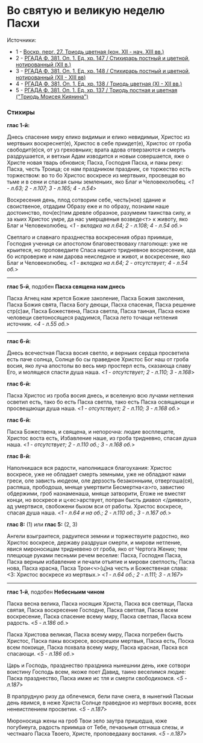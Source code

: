 
# Во святую и великую неделю Пасхи

Источники:

- 1 - [Воскр. перг. 27. Триодь цветная (кон. XII - нач. XIII вв.)](https://catalog.shm.ru/entity/OBJECT/178600)
- 2 - [РГАДА Ф. 381. Оп. 1. Ед. хр. 147 / Стихирарь постный и цветной, нотированный (XII в.)](http://rgada.info/kueh/index2.php?str=381_1_147&name=%D0%A1%D1%82%D0%B8%D1%85%D0%B8%D1%80%D0%B0%D1%80%D1%8C%20%D0%BF%D0%BE%D1%81%D1%82%D0%BD%D1%8B%D0%B9%20%D0%B8%20%D1%86%D0%B2%D0%B5%D1%82%D0%BD%D0%BE%D0%B9,%20%D0%BD%D0%BE%D1%82%D0%B8%D1%80%D0%BE%D0%B2%D0%B0%D0%BD%D0%BD%D1%8B%D0%B9.)
- 3 - [РГАДА Ф. 381. Оп. 1. Ед. хр. 148 / Стихирарь постный и цветной, нотированный (XII - XIII вв)](http://rgada.info/kueh/index2.php?str=381_1_148&name=%D0%A1%D1%82%D0%B8%D1%85%D0%B8%D1%80%D0%B0%D1%80%D1%8C%20%D0%BF%D0%BE%D1%81%D1%82%D0%BD%D1%8B%D0%B9%20%D0%B8%20%D1%86%D0%B2%D0%B5%D1%82%D0%BD%D0%BE%D0%B9,%20%D0%BD%D0%BE%D1%82%D0%B8%D1%80%D0%BE%D0%B2%D0%B0%D0%BD%D0%BD%D1%8B%D0%B9.)
- 4 - [РГАДА Ф. 381. Оп. 1. Ед. хр. 138 / Триодь цветная (XI - XII вв.)](http://rgada.info/kueh/index2.php?str=381_1_138&name=%D0%A2%D1%80%D0%B8%D0%BE%D0%B4%D1%8C%20%D1%86%D0%B2%D0%B5%D1%82%D0%BD%D0%B0%D1%8F)
- 5 - [РГАДА Ф. 381. Оп. 1. Ед. хр. 137 / Триодь постная и цветная ("Триодь Моисея Киянина")](http://rgada.info/kueh/index2.php?str=381_1_137&name=%D0%A2%D1%80%D0%B8%D0%BE%D0%B4%D1%8C%20%D0%BF%D0%BE%D1%81%D1%82%D0%BD%D0%B0%D1%8F%20%D0%B8%20%D1%86%D0%B2%D0%B5%D1%82%D0%BD%D0%B0%D1%8F%20(%22%D0%A2%D1%80%D0%B8%D0%BE%D0%B4%D1%8C%20%D0%9C%D0%BE%D0%B8%D1%81%D0%B5%D1%8F%20%D0%9A%D0%B8%D1%8F%D0%BD%D0%B8%D0%BD%D0%B0%22))


### Стихиры

**глас 1-й:**

Днесь спасение миру елико видимыи и елико невидимыи, Христос из мертвыих воскреснет(е), 
Христос в себе приидет(е), Христос от гроба свободит(е)ся, от уз греховныих; врата адова отверзаются 
и смерть раздрушается, и ветхыи Адам изводится и новыи совершается, яже о Христе новая тварь 
обновися; Пасха, Господня Пасха, и пакы реку: Пасха, честь Троица; се нам праздником праздник, 
се торжество есть торжеством: во то бо Христос воскресе из мертвыих, просвещая во тьме и 
в сени и спасая сыны земленыих, яко Благ и Человеколюбец. 
<*1 - л.63; 2 - л.107; 3 - л.165; 4 - л.54*>

Воскресения день, плод сотворим себе, честь(ное) здание и своиственое, отдадим Образу еже 
и по образу, познаим наше достоинство, поч(ес)тим древле образное, разумеим таинства силу, 
и за кыих Христос умре, да нас умерщвеныя возведе<т> к животу, яко Благ и Человеколюбец. 
<*1 - вкладка на л.64; 2 - л.108; 4 - л.54 об.*>

Светлаго и славнаго празднества воскресения образ приимше, Господня учениця си апостолом 
благовествоваху глаголюще: уже не крыитеся, но проповедаите Спаса нашего тридневное воскресение, 
ада бо испроверже и нам дарова неиследное и живот, и воскресение, яко Благ и Человеколюбец.
<*1 - вкладка на л.64; 2 - отсутствует; 4 - л.54 об.*>

---

**глас 5-й**, подобен **Пасха священа нам днесь**

Пасха Агнец нам жрется Божие заколение, Пасха Божия заколения, Пасха Божия свята, Пасха Богу деющи, 
Пасха спасеная, Пасха решение стр(с)аи, Пасха Божествена, Пасха светла, Пасха таиная, 
Пасха еюже человеци светоносящеся радуимся, Пасха лето точащи нетления источник.
<*4 - л.55 об.*>

---

**глас 6-й:**

Днесь всечестная Пасха восия светло, и верныих сердца просветила есть паче солнца, Солнце бо сы 
праведное Христос Бог наш от гроба восия, яко луча апостолы во весь мир простерл есть, сказающа 
славу Его, и молящеся спасти душа наша. <*1 - отсутствует; 2 - л.110; 3 - л.168*>

**глас 6-й:**

Пасха Христос из гроба восия днесь, и вселеную всю лучами нетления осветил есть, тако бо есть 
Пасха светла, тако есть Пасха освящающи и просвещающи душа наша. 
<*1 - отсутствует; 2 - л.110; 3 - л.168 об.*>

**глас 6-й:**

Пасха Божествена, и священа, и непорочна: людие восплещете, Христос воста есть, Избавление наше, 
из гроба тридневно, спасая душа наша. <*1 - отсутствует; 2 - л.110 об.; 3 - л.168 об.*>

**глас 8-й:**

Наполнишася вся радости, наполнишася благоухания: Христос воскресе, уже не обладает смерть 
земными, уже не обладают нами греси, оле зависть июдеом, оле дерзость безаконныим, 
отвергоша(ся), распяша, прободоша, мняще умертвити Бесмертна<а>го, завистию обдержими, 
гроб назнаменаша, мняще затворити, Егоже не вместят конци, но воскресе и ц<ес>арствует, 
попран бысть диавол </диявол>, ад умертвися, свобожени быхом вси от работы. Христос воскресе, 
спасая душа наша. <*1 - л.64 и на об.; 2 - л.110 об.; 3 - л.167 об.*>

**глас 8:** (1) или **глас 5:** (2, 3)  

Ангели взыграитеся, радуитеся земнии и торжествуите радостно, яко Христос воскресе, державу 
раздруши смерти, и мирови нетление, явися мироносицам тридневено от гроба, яко от Чертога 
Жених; тем плещюще руками песньми речем веселие: Пасха, Господня Пасха,  Пасха верным 
избавление и печали отъятие и мирови светлость; Пасха нова, Пасха красна, Пасха Трои<ч>(ц)на честь 
и Божественая слава: <3: Христос воскресе из мертвых.> <*1 - л.64 об.; 2 - л.111; 3 - л.167*>

---

**глас 1-й**, подобен **Небесныим чином**

Паска весна велика, Паска носящия Христа, Паска вся светящи, Паска святая, Паска воскресение 
Господне, Паска светлая, Паска всем воскресение, Паска спасение всему миру, Паска светлая, 
Паска всем радость. <*5 - л.186 об.*>

Паска Христова великая, Пасха всему миру, Паска погребен бысть Христос, Паска пакы 
воскресе, воскрешеи мертвыя, Паска есть, Поска всем покоище, Паска похвала всему миру, 
Паска красная, Паска вся спасающи. <*5 - л.186 об.*>

Царь и Господь, празднество праздника нынешнии день, иже сотвори воистину Господь всем, 
якоже поет Давид, таино веселимся людие: Паска празднество, Паска имже ис тля и 
смерти свободихомся. <*5 - л.187*>

В прапрудную ризу да облечемся, бели паче снега, в нынегний Паскыи день явимся, в неже 
Христа Солнце праведное из мертвых восияв, всех ненеистлением просветии. <*5 - л.187*> 

Мюроносица жены на гроб Твои зело заутра пришедша, юже погубиеуга, радость приимша 
от Тебе, печаоьныя отгнаша слезы, и честнааго Пасха Твоего, Христе, проповедааху 
востания. <*5 - л.187*> 
